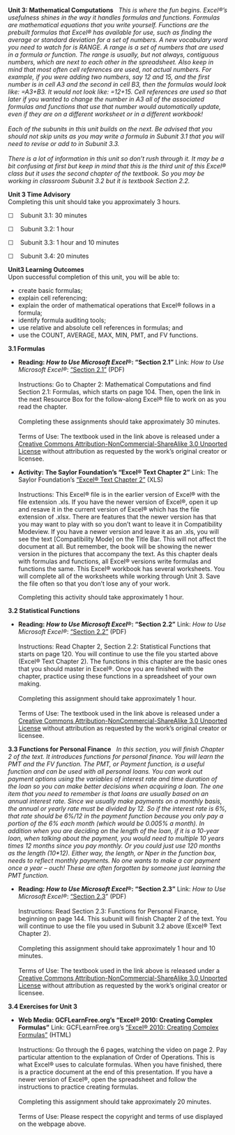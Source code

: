 **Unit 3: Mathematical Computations** <span id="3"></span> 
*This is where the fun begins. Excel®’s usefulness shines in the way it
handles formulas and functions. Formulas are mathematical equations that
you write yourself. Functions are the prebuilt formulas that Excel® has
available for use, such as finding the average or standard deviation for
a set of numbers. A new vocabulary word you need to watch for is RANGE.
A range is a set of numbers that are used in a formula or function. The
range is usually, but not always, contiguous numbers, which are next to
each other in the spreadsheet. Also keep in mind that most often cell
references are used, not actual numbers. For example, if you were adding
two numbers, say 12 and 15, and the first number is in cell A3 and the
second in cell B3, then the formulas would look like: =A3+B3. It would
not look like: =12+15. Cell references are used so that later if you
wanted to change the number in A3 all of the associated formulas and
functions that use that number would automatically update, even if they
are on a different worksheet or in a different workbook!  
    
 Each of the subunits in this unit builds on the next. Be advised that
you should not skip units as you may write a formula in Subunit 3.1 that
you will need to revise or add to in Subunit 3.3.  
    
 There is a lot of information in this unit so don’t rush through it. It
may be a bit confusing at first but keep in mind that this is the third
unit of this Excel® class but it uses the second chapter of the
textbook. So you may be working in classroom Subunit 3.2 but it is
textbook Section 2.2.*

**Unit 3 Time Advisory**  
Completing this unit should take you approximately 3 hours.  
  
 ☐    Subunit 3.1: 30 minutes  
  
 ☐    Subunit 3.2: 1 hour  
  
 ☐    Subunit 3.3: 1 hour and 10 minutes  
  
 ☐    Subunit 3.4: 20 minutes

**Unit3 Learning Outcomes**  
Upon successful completion of this unit, you will be able to:
-   create basic formulas;
-   explain cell referencing;
-   explain the order of mathematical operations that Excel® follows in
    a formula;
-   identify formula auditing tools;
-   use relative and absolute cell references in formulas; and
-   use the COUNT, AVERAGE, MAX, MIN, PMT, and FV functions.

**3.1 Formulas** <span id="3.1"></span> 
-   **Reading: *How to Use Microsoft Excel*®: “Section 2.1”**
    Link: *How to Use Microsoft Excel®*:
    [“](https://resources.saylor.org/archived/textbooks/How%20to%20Use%20Microsoft%20Excel.pdf)[Section
    2.1](https://resources.saylor.org/archived/textbooks/How%20to%20Use%20Microsoft%20Excel.pdf)[”](https://resources.saylor.org/archived/textbooks/How%20to%20Use%20Microsoft%20Excel.pdf)
    (PDF)  
        
     Instructions: Go to Chapter 2: Mathematical Computations and find
    Section 2.1: Formulas, which starts on page 104. Then, open the link
    in the next Resource Box for the follow-along Excel® file to work on
    as you read the chapter.  
        
     Completing these assignments should take approximately 30
    minutes.  
        
     Terms of Use: The textbook used in the link above is released under
    a [Creative Commons Attribution-NonCommercial-ShareAlike 3.0
    Unported
    License](http://creativecommons.org/licenses/by-nc-sa/3.0/) without
    attribution as requested by the work’s original creator or licensee.

-   **Activity: The Saylor Foundation’s “Excel® Text Chapter 2”**
    Link: The Saylor Foundation’s [“Excel® Text Chapter
    2”](https://resources.saylor.org/archived/wp-content/uploads/2013/10/Excel-Text-Chapter-2.xls) (XLS)  
        
     Instructions: This Excel® file is in the earlier version of Excel®
    with the file extension .xls. If you have the newer version of
    Excel®, open it up and resave it in the current version of Excel®
    which has the file extension of .xlsx. There are features that the
    newer version has that you may want to play with so you don’t want
    to leave it in Compatibility Modeview. If you have a newer version
    and leave it as an .xls, you will see the text [Compatibility Mode]
    on the Title Bar. This will not affect the document at all. But
    remember, the book will be showing the newer version in the pictures
    that accompany the text. As this chapter deals with formulas and
    functions, all Excel® versions write formulas and functions the
    same. This Excel® workbook has several worksheets. You will complete
    all of the worksheets while working through Unit 3. Save the file
    often so that you don’t lose any of your work.  
      
     Completing this activity should take approximately 1 hour.

**3.2 Statistical Functions** <span id="3.2"></span> 
-   **Reading: *How to Use Microsoft Excel*®: “Section 2.2”**
    Link: *How to Use Microsoft Excel®*:
    [“](https://resources.saylor.org/archived/textbooks/How%20to%20Use%20Microsoft%20Excel.pdf)[Section
    2.2](https://resources.saylor.org/archived/textbooks/How%20to%20Use%20Microsoft%20Excel.pdf)[”](https://resources.saylor.org/archived/textbooks/How%20to%20Use%20Microsoft%20Excel.pdf)
    (PDF)  
        
     Instructions: Read Chapter 2, Section 2.2: Statistical Functions
    that starts on page 120. You will continue to use the file you
    started above (Excel® Text Chapter 2). The functions in this chapter
    are the basic ones that you should master in Excel®. Once you are
    finished with the chapter, practice using these functions in a
    spreadsheet of your own making.  
        
     Completing this assignment should take approximately 1 hour.  
        
     Terms of Use: The textbook used in the link above is released under
    a [Creative Commons Attribution-NonCommercial-ShareAlike 3.0
    Unported
    License](http://creativecommons.org/licenses/by-nc-sa/3.0/) without
    attribution as requested by the work’s original creator or licensee.

**3.3 Functions for Personal Finance** <span id="3.3"></span> 
*In this section, you will finish Chapter 2 of the text. It introduces
functions for personal finance. You will learn the PMT and the FV
function. The PMT, or Payment function, is a useful function and can be
used with all personal loans. You can work out payment options using the
variables of interest rate and time duration of the loan so you can make
better decisions when acquiring a loan. The one item that you need to
remember is that loans are usually based on an annual interest rate.
Since we usually make payments on a monthly basis, the annual or yearly
rate must be divided by 12. So if the interest rate is 6%, that rate
should be 6%/12 in the payment function because you only pay a portion
of the 6% each month (which would be 0.005% a month). In addition when
you are deciding on the length of the loan, if it is a 10-year loan,
when talking about the payment, you would need to multiple 10 years
times 12 months since you pay monthly. Or you could just use 120 months
as the length (10\*12). Either way, the length, or Nper in the function
box, needs to reflect monthly payments. No one wants to make a car
payment once a year – ouch! These are often forgotten by someone just
learning the PMT function.*

-   **Reading: *How to Use Microsoft Excel*®: “Section 2.3”**
    Link: *How to Use Microsoft
    Excel®*: [“](https://resources.saylor.org/archived/textbooks/How%20to%20Use%20Microsoft%20Excel.pdf)[Section
    2.3](https://resources.saylor.org/archived/textbooks/How%20to%20Use%20Microsoft%20Excel.pdf)”
    (PDF)  
        
     Instructions: Read Section 2.3: Functions for Personal Finance,
    beginning on page 144. This subunit will finish Chapter 2 of the
    text. You will continue to use the file you used in Subunit 3.2
    above (Excel® Text Chapter 2).  
        
     Completing this assignment should take approximately 1 hour and 10
    minutes.  
        
     Terms of Use: The textbook used in the link above is released under
    a [Creative Commons Attribution-NonCommercial-ShareAlike 3.0
    Unported
    License](http://creativecommons.org/licenses/by-nc-sa/3.0/) without
    attribution as requested by the work’s original creator or licensee.

**3.4 Exercises for Unit 3** <span id="3.4"></span> 
-   **Web Media: GCFLearnFree.org’s “Excel® 2010: Creating Complex
    Formulas”**
    Link: GCFLearnFree.org’s
    [“](http://www.gcflearnfree.org/excel2010/9)[Excel® 2010: Creating
    Complex
    Formulas](http://www.gcflearnfree.org/excel2010/9)[”](http://www.gcflearnfree.org/excel2010/9)
    (HTML)  
        
     Instructions: Go through the 6 pages, watching the video on page 2.
    Pay particular attention to the explanation of Order of Operations.
    This is what Excel® uses to calculate formulas. When you have
    finished, there is a practice document at the end of this
    presentation. If you have a newer version of Excel®, open the
    spreadsheet and follow the instructions to practice creating
    formulas.  
        
     Completing this assignment should take approximately 20 minutes.  
        
     Terms of Use: Please respect the copyright and terms of use
    displayed on the webpage above.


